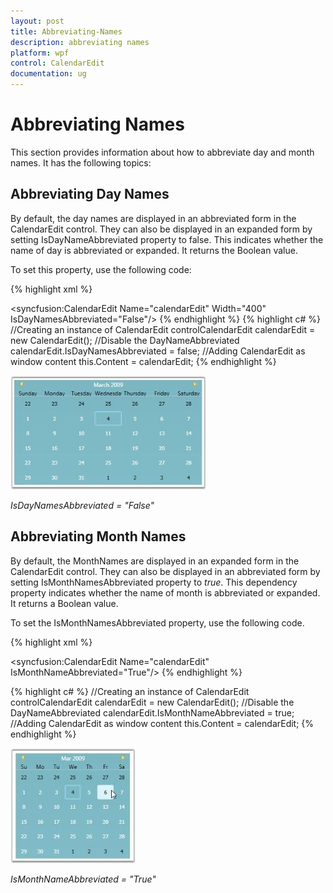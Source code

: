 ```yaml
---
layout: post
title: Abbreviating-Names
description: abbreviating names
platform: wpf
control: CalendarEdit
documentation: ug
---
```


# Abbreviating Names

This section provides information about how to abbreviate day and month names. It has the following topics:

## Abbreviating Day Names

By default, the day names are displayed in an abbreviated form in the CalendarEdit control. They can also be displayed in an expanded form by setting IsDayNameAbbreviated property to false. This indicates whether the name of day is abbreviated or expanded. It returns the Boolean value. 

To set this property, use the following code:

{% highlight xml %}
<!-- Adding calendar with day name expanded-->
<syncfusion:CalendarEdit Name="calendarEdit" Width="400" IsDayNamesAbbreviated="False"/>
{% endhighlight  %}
{% highlight c# %}
//Creating an instance of CalendarEdit 
controlCalendarEdit calendarEdit = new CalendarEdit();
//Disable the DayNameAbbreviated
calendarEdit.IsDayNamesAbbreviated = false; 
//Adding CalendarEdit as window content
this.Content = calendarEdit;
{% endhighlight  %}


![](Abbreviating-Names_images/Abbreviating-Names_img1.jpeg)

_IsDayNamesAbbreviated = "False"_



## Abbreviating Month Names

By default, the MonthNames are displayed in an expanded form in the CalendarEdit control. They can also be displayed in an abbreviated form by setting IsMonthNamesAbbreviated property to _true_. This dependency property indicates whether the name of month is abbreviated or expanded. It returns a Boolean value.

To set the IsMonthNamesAbbreviated property, use the following code.

{% highlight xml %}

<!-- Adding calendar with month name been abbreviated -->
<syncfusion:CalendarEdit Name="calendarEdit" IsMonthNameAbbreviated="True"/>
{% endhighlight %}

{% highlight c# %}
//Creating an instance of CalendarEdit 
controlCalendarEdit calendarEdit = new CalendarEdit();
//Disable the DayNameAbbreviated
calendarEdit.IsMonthNameAbbreviated = true;
//Adding CalendarEdit as window content
this.Content = calendarEdit;
{% endhighlight %}


![](Abbreviating-Names_images/Abbreviating-Names_img2.jpeg)


_IsMonthNameAbbreviated = "True"_
